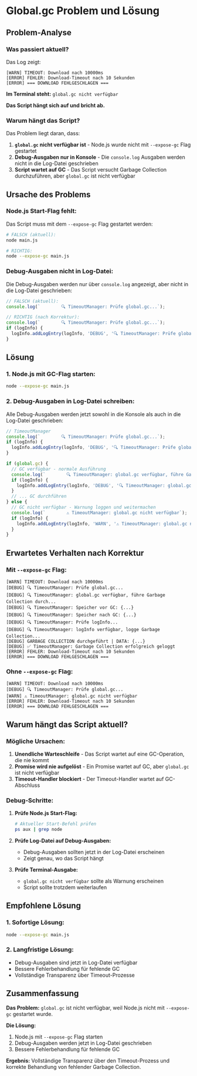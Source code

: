 # Global.gc Problem und Lösung

## Problem-Analyse

### Was passiert aktuell?

Das Log zeigt:
```
[WARN] TIMEOUT: Download nach 10000ms
[ERROR] FEHLER: Download-Timeout nach 10 Sekunden
[ERROR] === DOWNLOAD FEHLGESCHLAGEN ===
```

**Im Terminal steht:** `global.gc nicht verfügbar`

**Das Script hängt sich auf und bricht ab.**

### Warum hängt das Script?

Das Problem liegt daran, dass:

1. **`global.gc` nicht verfügbar ist** - Node.js wurde nicht mit `--expose-gc` Flag gestartet
2. **Debug-Ausgaben nur in Konsole** - Die `console.log` Ausgaben werden nicht in die Log-Datei geschrieben
3. **Script wartet auf GC** - Das Script versucht Garbage Collection durchzuführen, aber `global.gc` ist nicht verfügbar

## Ursache des Problems

### **Node.js Start-Flag fehlt:**

Das Script muss mit dem `--expose-gc` Flag gestartet werden:

```bash
# FALSCH (aktuell):
node main.js

# RICHTIG:
node --expose-gc main.js
```

### **Debug-Ausgaben nicht in Log-Datei:**

Die Debug-Ausgaben werden nur über `console.log` angezeigt, aber nicht in die Log-Datei geschrieben:

```javascript
// FALSCH (aktuell):
console.log(`        🔍 TimeoutManager: Prüfe global.gc...`);

// RICHTIG (nach Korrektur):
console.log(`        🔍 TimeoutManager: Prüfe global.gc...`);
if (logInfo) {
  logInfo.addLogEntry(logInfo, 'DEBUG', '🔍 TimeoutManager: Prüfe global.gc...');
}
```

## Lösung

### **1. Node.js mit GC-Flag starten:**

```bash
node --expose-gc main.js
```

### **2. Debug-Ausgaben in Log-Datei schreiben:**

Alle Debug-Ausgaben werden jetzt sowohl in die Konsole als auch in die Log-Datei geschrieben:

```javascript
// TimeoutManager
console.log(`        🔍 TimeoutManager: Prüfe global.gc...`);
if (logInfo) {
  logInfo.addLogEntry(logInfo, 'DEBUG', '🔍 TimeoutManager: Prüfe global.gc...');
}

if (global.gc) {
  // GC verfügbar - normale Ausführung
  console.log(`        🔍 TimeoutManager: global.gc verfügbar, führe Garbage Collection durch...`);
  if (logInfo) {
    logInfo.addLogEntry(logInfo, 'DEBUG', '🔍 TimeoutManager: global.gc verfügbar, führe Garbage Collection durch...');
  }
  // ... GC durchführen
} else {
  // GC nicht verfügbar - Warnung loggen und weitermachen
  console.log(`        ⚠️ TimeoutManager: global.gc nicht verfügbar`);
  if (logInfo) {
    logInfo.addLogEntry(logInfo, 'WARN', '⚠️ TimeoutManager: global.gc nicht verfügbar');
  }
}
```

## Erwartetes Verhalten nach Korrektur

### **Mit `--expose-gc` Flag:**

```
[WARN] TIMEOUT: Download nach 10000ms
[DEBUG] 🔍 TimeoutManager: Prüfe global.gc...
[DEBUG] 🔍 TimeoutManager: global.gc verfügbar, führe Garbage Collection durch...
[DEBUG] 🔍 TimeoutManager: Speicher vor GC: {...}
[DEBUG] 🔍 TimeoutManager: Speicher nach GC: {...}
[DEBUG] 🔍 TimeoutManager: Prüfe logInfo...
[DEBUG] 🔍 TimeoutManager: logInfo verfügbar, logge Garbage Collection...
[DEBUG] GARBAGE COLLECTION durchgeführt | DATA: {...}
[DEBUG] ✅ TimeoutManager: Garbage Collection erfolgreich geloggt
[ERROR] FEHLER: Download-Timeout nach 10 Sekunden
[ERROR] === DOWNLOAD FEHLGESCHLAGEN ===
```

### **Ohne `--expose-gc` Flag:**

```
[WARN] TIMEOUT: Download nach 10000ms
[DEBUG] 🔍 TimeoutManager: Prüfe global.gc...
[WARN] ⚠️ TimeoutManager: global.gc nicht verfügbar
[ERROR] FEHLER: Download-Timeout nach 10 Sekunden
[ERROR] === DOWNLOAD FEHLGESCHLAGEN ===
```

## Warum hängt das Script aktuell?

### **Mögliche Ursachen:**

1. **Unendliche Warteschleife** - Das Script wartet auf eine GC-Operation, die nie kommt
2. **Promise wird nie aufgelöst** - Ein Promise wartet auf GC, aber `global.gc` ist nicht verfügbar
3. **Timeout-Handler blockiert** - Der Timeout-Handler wartet auf GC-Abschluss

### **Debug-Schritte:**

1. **Prüfe Node.js Start-Flag:**
   ```bash
   # Aktueller Start-Befehl prüfen
   ps aux | grep node
   ```

2. **Prüfe Log-Datei auf Debug-Ausgaben:**
   - Debug-Ausgaben sollten jetzt in der Log-Datei erscheinen
   - Zeigt genau, wo das Script hängt

3. **Prüfe Terminal-Ausgabe:**
   - `global.gc nicht verfügbar` sollte als Warnung erscheinen
   - Script sollte trotzdem weiterlaufen

## Empfohlene Lösung

### **1. Sofortige Lösung:**
```bash
node --expose-gc main.js
```

### **2. Langfristige Lösung:**
- Debug-Ausgaben sind jetzt in Log-Datei verfügbar
- Bessere Fehlerbehandlung für fehlende GC
- Vollständige Transparenz über Timeout-Prozesse

## Zusammenfassung

**Das Problem:** `global.gc` ist nicht verfügbar, weil Node.js nicht mit `--expose-gc` gestartet wurde.

**Die Lösung:** 
1. Node.js mit `--expose-gc` Flag starten
2. Debug-Ausgaben werden jetzt in Log-Datei geschrieben
3. Bessere Fehlerbehandlung für fehlende GC

**Ergebnis:** Vollständige Transparenz über den Timeout-Prozess und korrekte Behandlung von fehlender Garbage Collection.

